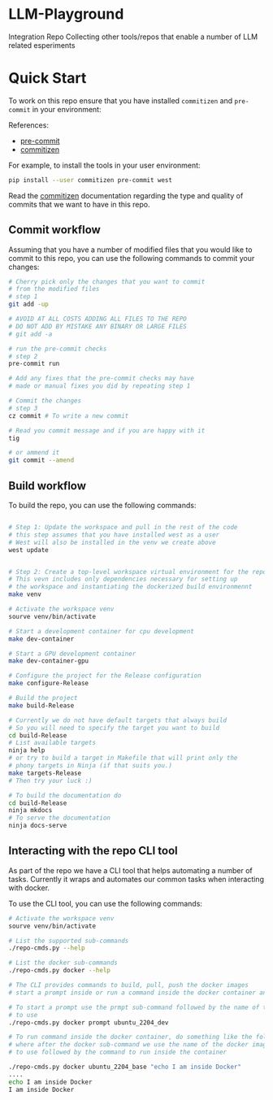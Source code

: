# LLM-Playground
Integration Repo Collecting other tools/repos that enable a number of LLM related esperiments


# Quick Start

To work on this repo ensure that you have installed `commitizen` and `pre-commit`
in your environment:

References:

* [pre-commit](https://pre-commit.com/)
* [commitizen](https://commitizen-tools.github.io/commitizen/)

For example, to install the tools in your user environment:

```bash
pip install --user commitizen pre-commit west
```

Read the [commitizen](https://commitizen-tools.github.io/commitizen/) documentation
regarding the type and quality of commits that we want to have in this repo.

## Commit workflow

Assuming that you have a number of modified files that you would like to commit
to this repo, you can use the following commands to commit your changes:

```bash
# Cherry pick only the changes that you want to commit
# from the modified files
# step 1
git add -up

# AVOID AT ALL COSTS ADDING ALL FILES TO THE REPO
# DO NOT ADD BY MISTAKE ANY BINARY OR LARGE FILES
# git add -a

# run the pre-commit checks
# step 2
pre-commit run

# Add any fixes that the pre-commit checks may have
# made or manual fixes you did by repeating step 1

# Commit the changes
# step 3
cz commit # To write a new commit

# Read you commit message and if you are happy with it
tig

# or ammend it
git commit --amend
```


## Build workflow

To build the repo, you can use the following commands:

```bash

# Step 1: Update the workspace and pull in the rest of the code
# this step assumes that you have installed west as a user
# West will also be installed in the venv we create above
west update


# Step 2: Create a top-level workspace virtual environment for the repo
# This vevn includes only dependencies necessary for setting up
# the workspace and instantiating the dockerized build environmennt
make venv

# Activate the workspace venv
sourve venv/bin/activate

# Start a development container for cpu development
make dev-container

# Start a GPU development container
make dev-container-gpu

# Configure the project for the Release configuration
make configure-Release

# Build the project
make build-Release

# Currently we do not have default targets that always build
# So you will need to specify the target you want to build
cd build-Release
# List available targets
ninja help
# or try to build a target in Makefile that will print only the
# phony targets in Ninja (if that suits you.)
make targets-Release
# Then try your luck :)

# To build the documentation do
cd build-Release
ninja mkdocs
# To serve the documentation
ninja docs-serve
```

## Interacting with the repo CLI tool

As part of the repo we have a CLI tool that helps automating a
number of tasks. Currently it wraps and automates our common tasks
when interacting with docker.

To use the CLI tool, you can use the following commands:

```bash
# Activate the workspace venv
sourve venv/bin/activate

# List the supported sub-commands
./repo-cmds.py --help

# List the docker sub-commands
./repo-cmds.py docker --help

# The CLI provides commands to build, pull, push the docker images
# start a prompt inside or run a command inside the docker container and then edit.

# To start a prompt use the prmpt sub-command followed by the name of the docker image
# to use
./repo-cmds.py docker prompt ubuntu_2204_dev

# To run command inside the docker container, do something like the following,
# where after the docker sub-command we use the name of the docker image
# to use followed by the command to run inside the container

./repo-cmds.py docker ubuntu_2204_base "echo I am inside Docker"
....
echo I am inside Docker
I am inside Docker
```
